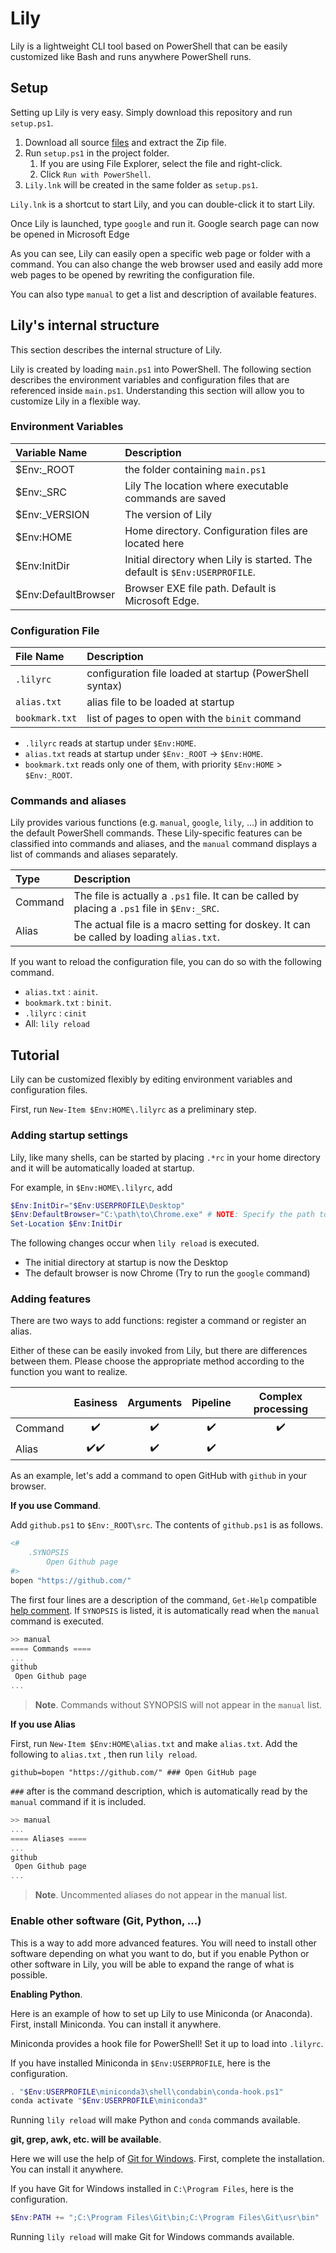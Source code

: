 # Lily

Lily is a lightweight CLI tool based on PowerShell that can be easily customized like Bash and runs anywhere PowerShell runs.

## Setup

Setting up Lily is very easy.
Simply download this repository and run `setup.ps1`.

1.  Download all source [files](https://github.com/atsuyaide/lily/archive/refs/heads/main.zip) and extract the Zip file.
2.  Run `setup.ps1` in the project folder.
    1. If you are using File Explorer, select the file and right-click.
    2. Click `Run with PowerShell`.
3.  `Lily.lnk` will be created in the same folder as `setup.ps1`.

`Lily.lnk` is a shortcut to start Lily, and you can double-click it to start Lily.

Once Lily is launched, type `google` and run it.
Google search page can now be opened in Microsoft Edge

As you can see, Lily can easily open a specific web page or folder with a command.
You can also change the web browser used and easily add more web pages to be opened by rewriting the configuration file.

You can also type `manual` to get a list and description of available features.

## Lily's internal structure

This section describes the internal structure of Lily.

Lily is created by loading `main.ps1` into PowerShell.
The following section describes the environment variables and configuration files that are referenced inside `main.ps1`.
Understanding this section will allow you to customize Lily in a flexible way.

### Environment Variables

| Variable Name       | Description                                                                |
| :------------------ | :------------------------------------------------------------------------- |
| $Env:\_ROOT         | the folder containing `main.ps1`                                           |
| $Env:\_SRC          | Lily The location where executable commands are saved                      |
| $Env:\_VERSION      | The version of Lily                                                        |
| $Env:HOME           | Home directory. Configuration files are located here                       |
| $Env:InitDir        | Initial directory when Lily is started. The default is `$Env:USERPROFILE`. |
| $Env:DefaultBrowser | Browser EXE file path. Default is Microsoft Edge.                          |

### Configuration File

| File Name      | Description                                              |
| :------------- | :------------------------------------------------------- |
| `.lilyrc`      | configuration file loaded at startup (PowerShell syntax) |
| `alias.txt`    | alias file to be loaded at startup                       |
| `bookmark.txt` | list of pages to open with the `binit` command           |

- `.lilyrc` reads at startup under `$Env:HOME`.
- `alias.txt` reads at startup under `$Env:_ROOT` -> `$Env:HOME`.
- `bookmark.txt` reads only one of them, with priority `$Env:HOME` > `$Env:_ROOT`.

### Commands and aliases

Lily provides various functions (e.g. `manual`, `google`, `lily`, ...) in addition to the default PowerShell commands.
These Lily-specific features can be classified into commands and aliases, and the `manual` command displays a list of commands and aliases separately.

| Type    | Description                                                                                   |
| :------ | :-------------------------------------------------------------------------------------------- |
| Command | The file is actually a `.ps1` file. It can be called by placing a `.ps1` file in `$Env:_SRC`. |
| Alias   | The actual file is a macro setting for doskey. It can be called by loading `alias.txt`.       |

If you want to reload the configuration file, you can do so with the following command.

- `alias.txt` : `ainit`.
- `bookmark.txt` : `binit`.
- `.lilyrc` : `cinit`
- All: `lily reload`

## Tutorial

Lily can be customized flexibly by editing environment variables and configuration files.

First, run `New-Item $Env:HOME\.lilyrc` as a preliminary step.

### Adding startup settings

Lily, like many shells, can be started by placing `.*rc` in your home directory and it will be automatically loaded at startup.

For example, in `$Env:HOME\.lilyrc`, add

```PowerShell
$Env:InitDir="$Env:USERPROFILE\Desktop"
$Env:DefaultBrowser="C:\path\to\Chrome.exe" # NOTE: Specify the path to the Chrome.exe
Set-Location $Env:InitDir
```

The following changes occur when `lily reload` is executed.

- The initial directory at startup is now the Desktop
- The default browser is now Chrome (Try to run the `google` command)

### Adding features

There are two ways to add functions: register a command or register an alias.

Either of these can be easily invoked from Lily, but there are differences between them.
Please choose the appropriate method according to the function you want to realize.

|         |               Easiness               |     Arguments      |      Pipeline      | Complex processing |
| :------ | :----------------------------------: | :----------------: | :----------------: | :----------------: |
| Command |          :heavy_check_mark:          | :heavy_check_mark: | :heavy_check_mark: | :heavy_check_mark: |
| Alias   | :heavy_check_mark::heavy_check_mark: | :heavy_check_mark: | :heavy_check_mark: |                    |

As an example, let's add a command to open GitHub with `github` in your browser.

**If you use Command**.

Add `github.ps1` to `$Env:_ROOT\src`.
The contents of `github.ps1` is as follows.

```PowerShell
<#
    .SYNOPSIS
        Open Github page
#>
bopen "https://github.com/"
```

The first four lines are a description of the command, `Get-Help` compatible [help comment](https://learn.microsoft.com/en-us/powershell/scripting/developer/help/examples-of-comment-based-help).
If `SYNOPSIS` is listed, it is automatically read when the `manual` command is executed.

```PowerShell
>> manual
==== Commands ====
...
github
 Open Github page
...
```

> **Note**.
> Commands without SYNOPSIS will not appear in the `manual` list.

**If you use Alias**

First, run `New-Item $Env:HOME\alias.txt` and make `alias.txt`.
Add the following to `alias.txt` , then run `lily reload`.

```text
github=bopen "https://github.com/" ### Open GitHub page
```

`###` after is the command description, which is automatically read by the `manual` command if it is included.

```PowerShell
>> manual
...
==== Aliases ====
...
github
 Open Github page
...
```

> **Note**.
> Uncommented aliases do not appear in the manual list.

### Enable other software (Git, Python, ...)

This is a way to add more advanced features.
You will need to install other software depending on what you want to do, but if you enable Python or other software in Lily, you will be able to expand the range of what is possible.

**Enabling Python**.

Here is an example of how to set up Lily to use Miniconda (or Anaconda).
First, install Miniconda.
You can install it anywhere.

Miniconda provides a hook file for PowerShell!
Set it up to load into `.lilyrc`.

If you have installed Miniconda in `$Env:USERPROFILE`, here is the configuration.

```PowerShell
. "$Env:USERPROFILE\miniconda3\shell\condabin\conda-hook.ps1"
conda activate "$Env:USERPROFILE\miniconda3"
```

Running `lily reload` will make Python and `conda` commands available.

**git, grep, awk, etc. will be available**.

Here we will use the help of [Git for Windows](https://gitforwindows.org/).
First, complete the installation.
You can install it anywhere.

If you have Git for Windows installed in `C:\Program Files`, here is the configuration.

```PowerShell
$Env:PATH += ";C:\Program Files\Git\bin;C:\Program Files\Git\usr\bin"
```

Running `lily reload` will make Git for Windows commands available.
